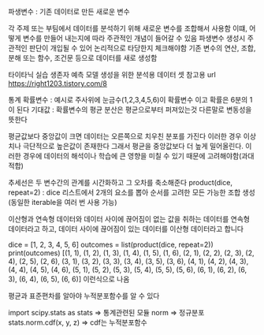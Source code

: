 파생변수 : 기존 데이터로 만든 새로운 변수

각 주제 또는 부팀에서 데이터를 분석하기 위해 새로운 변수를 조합해서 사용함
이떄, 어떻게 변수를 만들어 내는지에 따라 주관적인 개념이 들어갈 수 있음
파생변수 생성시 주관적인 판단이 개입될 수 있어 논리적으로 타당한지 체크해야함
기존 변수의 연산, 조합, 분해 또는 함수, 조건문 등으로 데이터를 새로 생성함


타이타닉 실습 생존자 예측 모델 생성을 위한 분석용 데이터 셋
참고용 url
https://right1203.tistory.com/8


통계
확률변수 : 예시로 주사위에 눈금수(1,2,3,4,5,6)이 확률변수 이고 확률은 6분의 1이 된다
기대값 : 확률변수의 평균
분산은 평균으로부터 퍼져있는것 다른말로 변동성을 뜻한다

평균값보다 중앙값이 크면 데이터는 오른쪽으로 치우친 분포를 가진다 이러한 경우 이상치나 극단적으로 높은값이 존재한다 그래서 평균을 중앙값보다 더 높게 밀어올린다.
이러한 경우에 데이터의 해석이나 학습에 큰 영향을 미칠 수 있기 때문에 고려해야함(과대적합)

추세선은 두 변수간의 관계를 시간화하고 그 오차를 축소해준다
product(dice, repeat=2) : dice 리스트에서 2개의 요소를 뽑아 순서를 고려한 모든 가능한 조합 생성(동일한 iterable을 여러 번 사용 가능)

이산형과 연속형
데이터와 데이터 사이에 끊어짐이 없는 값을 취하는 데이터를 연속형 데이터라고 하고, 데이터 사이에 끊어짐이 있는 데이터를 이산형 데이터라고 합니다

dice = [1, 2, 3, 4, 5, 6]
outcomes = list(product(dice, repeat=2))
print(outcomes)
[(1, 1), (1, 2), (1, 3), (1, 4), (1, 5), (1, 6), (2, 1), (2, 2), (2, 3), (2, 4), (2, 5), (2, 6), (3, 1), (3, 2), (3, 3), (3, 4), (3, 5), (3, 6), (4, 1), (4, 2), (4, 3), (4, 4), (4, 5), (4, 6), (5, 1), (5, 2), (5, 3), (5, 4), (5, 5), (5, 6), (6, 1), (6, 2), (6, 3), (6, 4), (6, 5), (6, 6)] 이런식으로 나옴

평균과 표준편차를 알아야 누적분포함수를 알 수 있다

import scipy.stats as stats => 통계관련된 모듈
norm => 정규분포
stats.norm.cdf(x, y, z) => cdf는 누적분포함수

